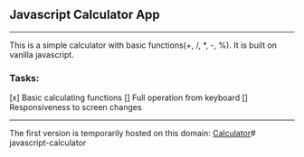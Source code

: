 ## Javascript Calculator App
___
This is a simple calculator with basic functions(+, /, *, -, %).
It is built on vanilla javascript.
### Tasks:
[x] Basic calculating functions
[] Full operation from keyboard
[] Responsiveness to screen changes
___
The first version is temporarily hosted on this domain:
[Calculator](https://monumental-croquembouche-a85612.netlify.app/)# javascript-calculator
